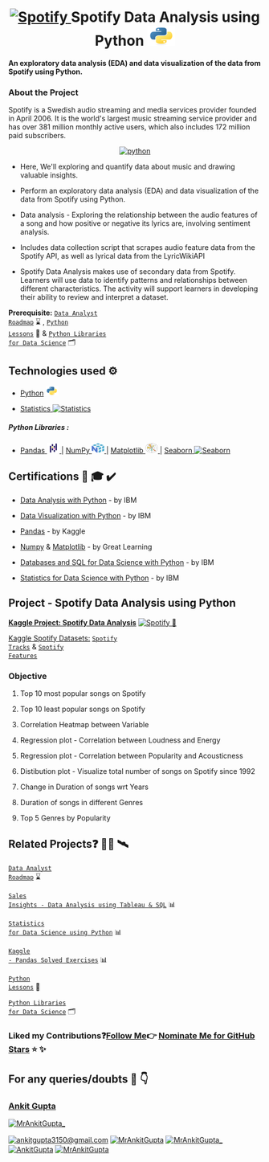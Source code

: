 <h1 align="center"> <a href="https://open.spotify.com/user/exll9wa5yql2llqyi1k5h56qm?si=YkkYuaD7SN60DMjXWo7eTQ&utm_source=copy-link" target="_blank"> <img src="https://github.com/mrankitgupta/Spotify-Data-Analysis-using-Python/blob/main/images/social-spotify.svg" alt="Spotify" width="55" height="40"/> </a> Spotify Data Analysis using Python <a href="https://github.com/mrankitgupta/PythonLessons" target="_blank"> <img src="https://raw.githubusercontent.com/devicons/devicon/master/icons/python/python-original.svg" alt="python" width="55" height="40"/> </a> </h1>

**An exploratory data analysis (EDA) and data visualization of the data from Spotify using Python.**

### About the Project

Spotify is a Swedish audio streaming and media services provider founded in April 2006. It is the world's largest music streaming service provider and has over 381 million monthly active users, which also includes 172 million paid subscribers.

<p align="center"> <a href="https://open.spotify.com/user/exll9wa5yql2llqyi1k5h56qm?si=YkkYuaD7SN60DMjXWo7eTQ&utm_source=copy-link" target="_blank"> <img src="https://github.com/mrankitgupta/Spotify-Data-Analysis-using-Python/blob/main/images/Spotify.webp" alt="python" width="50%" height="10%"/> </a> </p>

- Here, We'll exploring and quantify data about music and drawing valuable insights.

- Perform an exploratory data analysis (EDA) and data visualization of the data from Spotify using Python.

- Data analysis - Exploring the relationship between the audio features of a song and how positive or negative its lyrics are, involving sentiment analysis.

- Includes data collection script that scrapes audio feature data from the Spotify API, as well as lyrical data from the LyricWikiAPI

- Spotify Data Analysis makes use of secondary data from Spotify. Learners will use data to identify patterns and relationships between different characteristics. The activity will support learners in developing their ability to review and interpret a dataset. 


**Prerequisite:** <code>[Data Analyst Roadmap](https://github.com/mrankitgupta/Data-Analyst-Roadmap)</code> :hourglass: , <code>[Python Lessons](https://github.com/mrankitgupta/PythonLessons)</code> 📑 & <code>[Python Libraries for Data Science](https://github.com/mrankitgupta/PythonLibraries)</code> 🗂️
 
## Technologies used ⚙️

* <a href="https://github.com/mrankitgupta/Python-Lessons">Python</a> <a href="https://github.com/mrankitgupta/Python-Lessons" target="_blank"> <img src="https://raw.githubusercontent.com/devicons/devicon/master/icons/python/python-original.svg" alt="python" width="25" height="20"/> </a>

* <a href="https://github.com/mrankitgupta/Statistics-for-Data-Science-using-Python">Statistics</a><a href="https://github.com/mrankitgupta/Statistics-for-Data-Science-using-Python" target="_blank" rel="noreferrer"> <img src="https://raw.githubusercontent.com/mrankitgupta/66DaysOfData/c8c040f1c85d921db317152567f331354446286a/statistics-21.svg" alt="Statistics" width="25" height="25"/> </a>

##### Python Libraries : 
* <a href="https://github.com/mrankitgupta/Kaggle-Pandas-Solved-Exercises">Pandas</a><a href="https://github.com/mrankitgupta/Kaggle-Pandas-Solved-Exercises" target="_blank" rel="noreferrer"> <img src="https://raw.githubusercontent.com/devicons/devicon/2ae2a900d2f041da66e950e4d48052658d850630/icons/pandas/pandas-original.svg" alt="pandas" width="25" height="20"/> </a> |  <a href="https://numpy.org/">NumPy</a><a href="https://numpy.org/" target="_blank" rel="noreferrer"> <img src="https://raw.githubusercontent.com/mrankitgupta/mrankitgupta/2a582d085b324cff4917325112229027309ecae3/Numpy-logo.svg" alt="numpy" width="25" height="20"/> </a> |  <a href="https://matplotlib.org/">Matplotlib</a><a href="https://matplotlib.org/" target="_blank" rel="noreferrer"> <img src="https://raw.githubusercontent.com/mrankitgupta/mrankitgupta/1331979c3208a15be2c2a6177ffc38ced3d6b434/Matplotlib_icon.svg" alt="matplotlib" width="25" height="20"/> </a> |  <a href="https://seaborn.pydata.org">Seaborn</a><a href="https://seaborn.pydata.org" target="_blank" rel="noreferrer"> <img src="https://seaborn.pydata.org/_images/logo-mark-lightbg.svg" alt="Seaborn" width="25" height="20"/> </a> 


<h2 align="left">Certifications 📜 🎓 ✔️</h2>

- [Data Analysis with Python](https://github.com/mrankitgupta) - by IBM
 
- [Data Visualization with Python](https://github.com/mrankitgupta) - by IBM

- [Pandas](https://www.kaggle.com/learn/certification/mrankitgupta/pandas) - by Kaggle
 
- [Numpy](https://olympus1.mygreatlearning.com/course_certificate/IQVNJSIN) & [Matplotlib](https://olympus1.mygreatlearning.com/course_certificate/RNVTUIMW) - by Great Learning 

- [Databases and SQL for Data Science with Python](https://github.com/mrankitgupta) - by IBM

- [Statistics for Data Science with Python](https://www.credly.com/badges/354576a0-b672-4245-8cad-82dc3f3df76f/public_url) - by IBM


## Project - Spotify Data Analysis using Python

**[Kaggle Project: Spotify Data Analysis](https://www.kaggle.com/code/mrankitgupta/spotify-data-analysis-using-python)**  <a href="https://www.kaggle.com/code/mrankitgupta/spotify-data-analysis-using-python" target="_blank"> <img src="https://github.com/mrankitgupta/Spotify-Data-Analysis-using-Python/blob/main/images/social-spotify.svg" alt="Spotify" width="35" height="20"/> 🔗
 
[Kaggle Spotify Datasets:](https://www.kaggle.com/code/mrankitgupta/spotify-data-analysis-using-python-project/data) <code>[Spotify Tracks](https://www.kaggle.com/code/mrankitgupta/spotify-data-analysis-using-python/data?select=tracks.csv)</code> & <code>[Spotify Features](https://www.kaggle.com/code/mrankitgupta/spotify-data-analysis-using-python/data?select=SpotifyFeatures.csv)</code>  

### Objective
 
1. Top 10 most popular songs on Spotify
 
2. Top 10 least popular songs on Spotify
 
3. Correlation Heatmap between Variable
 
4. Regression plot - Correlation between Loudness and Energy
 
5. Regression plot - Correlation between Popularity and Acousticness
 
6. Distibution plot - Visualize total number of songs on Spotify since 1992
 
7. Change in Duration of songs wrt Years
 
8. Duration of songs in different Genres
 
9. Top 5 Genres by Popularity
 
 

## Related Projects:question: 👨‍💻 🛰️

<code>[Data Analyst Roadmap](https://github.com/mrankitgupta/Data-Analyst-Roadmap)</code> :hourglass: 

<code>[Sales Insights - Data Analysis using Tableau & SQL](https://github.com/mrankitgupta/Sales-Insights-Data-Analysis-using-Tableau-and-SQL)</code> 📊

<code>[Statistics for Data Science using Python](https://github.com/mrankitgupta/Statistics-for-Data-Science-using-Python)</code> 📊
 
<code>[Kaggle - Pandas Solved Exercises](https://github.com/mrankitgupta/Kaggle-Pandas-Solved-Exercises)</code> 📊
 
<code>[Python Lessons](https://github.com/mrankitgupta/PythonLessons)</code> 📑
 
<code>[Python Libraries for Data Science](https://github.com/mrankitgupta/PythonLibraries)</code> 🗂️

### Liked my Contributions:question:[Follow Me](https://github.com/mrankitgupta/):point_right: [Nominate Me for GitHub Stars](https://stars.github.com/nominate/) :star: :sparkles:

## For any queries/doubts 🔗 👇 

### [Ankit Gupta](https://ankitgupta.bio.link/)
<p align="left"> <a href="https://twitter.com/MrAnkitGupta_/" target="blank"><img src="https://img.shields.io/twitter/follow/MrAnkitGupta_?logo=twitter&style=for-the-badge" alt="MrAnkitGupta_" /></a> </p>

<a href="mailto:ankitgupta3150@gmail.com" target="blank"><img align="center" src="https://img.shields.io/badge/Gmail-D14836?style=for-the-badge&logo=gmail&logoColor=white" alt="ankitgupta3150@gmail.com" height="20" width="85" /></a>
<a href="https://www.linkedin.com/in/mrankitgupta" target="blank"><img align="center" src="https://img.shields.io/badge/-MrAnkitGupta-blue?style=flat-square&logo=Linkedin&logoColor=white&link=https://www.linkedin.com/in/mrankitgupta/" alt="MrAnkitGupta" height="20" width="100" /></a>
<a href="https://www.instagram.com/MrAnkitGupta_" target="blank"><img align="center" src="https://img.shields.io/badge/-@MrAnkitGupta_-D7008A?style=flat-square&labelColor=D7008A&logo=Instagram&logoColor=white&link=https://www.instagram.com/MrAnkitGupta_" alt="MrAnkitGupta_" height="20" width="110" /></a>
<a href="https://ankitgupta.bio.link/" target="blank"><img align="center" src="https://img.shields.io/badge/website-000000?style=for-the-badge&logo=About.me&logoColor=white&link=https://ankitgupta.bio.link/" alt="AnkitGupta" height="20" width="90" /></a>
<a href="https://github.com/mrankitgupta/" target="blank"><img align="center" src="https://img.shields.io/github/followers/mrankitgupta?label=Follow&style=social&link=https://github.com/mrankitgupta/" alt="MrAnkitGupta" height="20" width="90" /></a>

  
